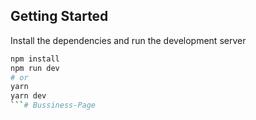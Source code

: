 ## Getting Started

Install the dependencies and run the development server

```bash
npm install
npm run dev
# or
yarn
yarn dev
```# Bussiness-Page
